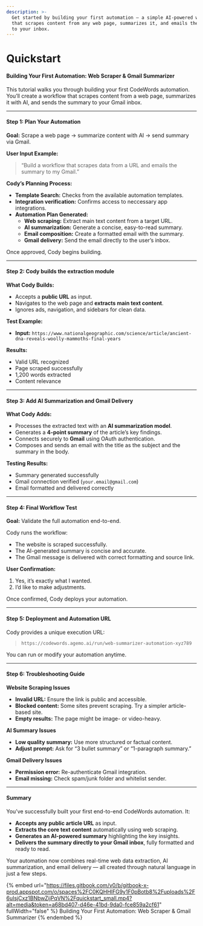 ```yaml
---
description: >-
  Get started by building your first automation — a simple AI-powered workflow
  that scrapes content from any web page, summarizes it, and emails the results
  to your inbox.
---
```


# Quickstart

#### **Building Your First Automation: Web Scraper & Gmail Summarizer**

This tutorial walks you through building your first CodeWords automation.\
You’ll create a workflow that scrapes content from a web page, summarizes it with AI, and sends the summary to your Gmail inbox.

***

#### **Step 1: Plan Your Automation**

**Goal:** Scrape a web page → summarize content with AI → send summary via Gmail.

**User Input Example:**

> “Build a workflow that scrapes data from a URL and emails the summary to my Gmail.”

**Cody’s Planning Process:**

* **Template Search:** Checks from the available automation templates.
* **Integration verification:** Confirms access to neccessary app integrations.
* **Automation Plan Generated:**
  * **Web scraping:** Extract main text content from a target URL.
  * **AI summarization:** Generate a concise, easy-to-read summary.
  * **Email composition:** Create a formatted email with the summary.
  * **Gmail delivery:** Send the email directly to the user’s inbox.

Once approved, Cody begins building.

***

#### **Step 2: Cody builds the extraction module**

**What Cody Builds:**

* Accepts a **public URL** as input.
* Navigates to the web page and **extracts main text content**.
* Ignores ads, navigation, and sidebars for clean data.

**Test Example:**

* **Input:** `https://www.nationalgeographic.com/science/article/ancient-dna-reveals-woolly-mammoths-final-years`

**Results:**

* Valid URL recognized
* Page scraped successfully
* 1,200 words extracted
* Content relevance

***

#### **Step 3: Add AI Summarization and Gmail Delivery**

**What Cody Adds:**

* Processes the extracted text with an **AI summarization model**.
* Generates a **4-point summary** of the article’s key findings.
* Connects securely to **Gmail** using OAuth authentication.
* Composes and sends an email with the title as the subject and the summary in the body.

**Testing Results:**

* Summary generated successfully
* Gmail connection verified (`your.email@gmail.com`)
* Email formatted and delivered correctly

***

#### **Step 4: Final Workflow Test**

**Goal:** Validate the full automation end-to-end.

Cody runs the workflow:

* The website is scraped successfully.
* The AI-generated summary is concise and accurate.
* The Gmail message is delivered with correct formatting and source link.

**User Confirmation:**

1. Yes, it’s exactly what I wanted.
2. I’d like to make adjustments.

Once confirmed, Cody deploys your automation.

***

#### **Step 5: Deployment and Automation URL**

Cody provides a unique execution URL:

> `https://codewords.agemo.ai/run/web-summarizer-automation-xyz789`

You can run or modify your automation anytime.

***

#### **Step 6: Troubleshooting Guide**

**Website Scraping Issues**

* **Invalid URL:** Ensure the link is public and accessible.
* **Blocked content:** Some sites prevent scraping. Try a simpler article-based site.
* **Empty results:** The page might be image- or video-heavy.

**AI Summary Issues**

* **Low quality summary:** Use more structured or factual content.
* **Adjust prompt:** Ask for “3 bullet summary” or “1-paragraph summary.”

**Gmail Delivery Issues**

* **Permission error:** Re-authenticate Gmail integration.
* **Email missing:** Check spam/junk folder and whitelist sender.

***

#### Summary

You’ve successfully built your first end-to-end CodeWords automation. It:

* **Accepts any public article URL** as input.
* **Extracts the core text content** automatically using web scraping.
* **Generates an AI-powered summary** highlighting the key insights.
* **Delivers the summary directly to your Gmail inbox**, fully formatted and ready to read.

Your automation now combines real-time web data extraction, AI summarization, and email delivery — all created through natural language in just a few steps.

{% embed url="https://files.gitbook.com/v0/b/gitbook-x-prod.appspot.com/o/spaces%2FC0KQHHlFG9y1F0pBotb8%2Fuploads%2F6uIsjCxz1BNbwZijPqVN%2Fquickstart_small.mp4?alt=media&token=a68bd407-d46e-41bd-9da0-fce859a2cf61" fullWidth="false" %}
Building Your First Automation: Web Scraper & Gmail Summarizer
{% endembed %}

